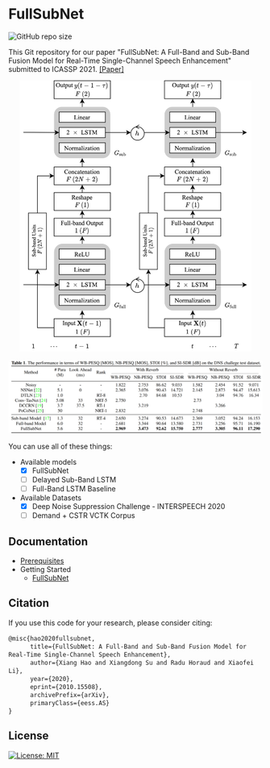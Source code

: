 # FullSubNet

![GitHub repo size](https://img.shields.io/github/repo-size/haoxiangsnr/FullSubNet)

This Git repository for our paper "FullSubNet: A Full-Band and Sub-Band Fusion Model for Real-Time Single-Channel Speech Enhancement" submitted to
ICASSP 2021. [[Paper]](https://arxiv.org/abs/2010.15508)

<p align="center">
  <img width="460" src="docs/workflow.png" alt="workflow">
</p>

![fullsubnet_result](docs/fullsubnet-result.png)

You can use all of these things:

- Available models
    - [x] FullSubNet
    - [ ] Delayed Sub-Band LSTM
    - [ ] Full-Band LSTM Baseline
- Available Datasets
    - [x] Deep Noise Suppression Challenge - INTERSPEECH 2020
    - [ ] Demand + CSTR VCTK Corpus

## Documentation

- [Prerequisites](docs/prerequisites.md)
- Getting Started
    - [FullSubNet](docs/fullsubnet.md)

## Citation

If you use this code for your research, please consider citing:

```text
@misc{hao2020fullsubnet,
      title={FullSubNet: A Full-Band and Sub-Band Fusion Model for Real-Time Single-Channel Speech Enhancement}, 
      author={Xiang Hao and Xiangdong Su and Radu Horaud and Xiaofei Li},
      year={2020},
      eprint={2010.15508},
      archivePrefix={arXiv},
      primaryClass={eess.AS}
}
```

## License

[![License: MIT](https://img.shields.io/badge/License-MIT-yellow.svg)](https://opensource.org/licenses/MIT)

